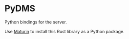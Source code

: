 # PyDMS

Python bindings for the server.

Use [Maturin](https://github.com/PyO3/maturin) to install this Rust library as a Python package.
